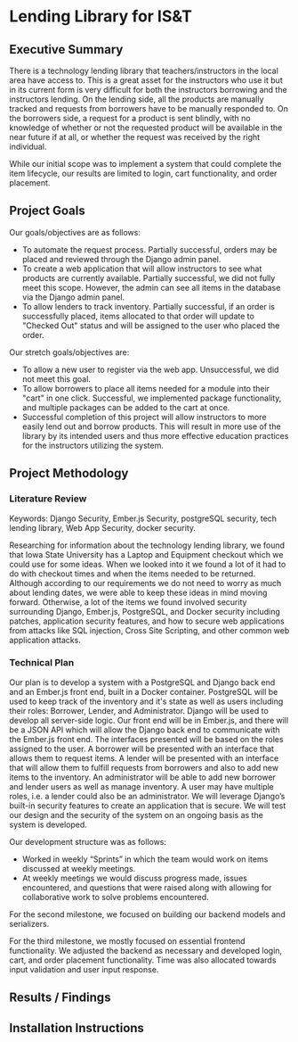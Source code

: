 # Lending Library for IS&T

## Executive Summary
There is a technology lending library that teachers/instructors in the local area have access to. This is a great asset for the instructors who use it but in its current form is very difficult for both the instructors borrowing and the instructors lending. On the lending side, all the products are manually tracked and requests from borrowers have to be manually responded to. On the borrowers side, a request for a product is sent blindly, with no knowledge of whether or not the requested product will be available in the near future if at all, or whether the request was received by the right individual.

While our initial scope was to implement a system that could complete the item lifecycle, our results are limited to login, cart functionality, and order placement.

## Project Goals
Our goals/objectives are as follows:
* To automate the request process. Partially successful, orders may be placed and reviewed through the Django admin panel.
* To create a web application that will allow instructors to see what products are currently available. Partially successful, we did not fully meet this scope. However, the admin can see all items in the database via the Django admin panel.
* To allow lenders to track inventory. Partially successful, if an order is successfully placed, items allocated to that order will update to "Checked Out" status and will be assigned to the user who placed the order.

Our stretch goals/objectives are:
* To allow a new user to register via the web app. Unsuccessful, we did not meet this goal.
* To allow borrowers to place all items needed for a module into their "cart" in one click. Successful, we implemented package functionality, and multiple packages can be added to the cart at once.
* Successful completion of this project will allow instructors to more easily lend out and borrow products. This will result in more use of the library by its intended users and thus more effective education practices for the instructors utilizing the system.

## Project Methodology
### Literature Review
Keywords: Django Security, Ember.js Security, postgreSQL security, tech lending library, Web App Security, docker security.

Researching for information about the technology lending library, we found that Iowa State University has a Laptop and Equipment checkout which we could use for some ideas. When we looked into it we found a lot of it had to do with checkout times and when the items needed to be returned. Although according to our requirements we do not need to worry as much about lending dates, we were able to keep these ideas in mind moving forward. Otherwise, a lot of the items we found involved security surrounding Django, Ember.js, PostgreSQL, and Docker security including patches, application security features, and how to secure web applications from attacks like SQL injection, Cross Site Scripting, and other common web application attacks.

### Technical Plan
Our plan is to develop a system with a PostgreSQL and Django back end and an Ember.js front end, built in a Docker container. PostgreSQL will be used to keep track of the inventory and it's state as well as users including their roles: Borrower, Lender, and Administrator. Django will be used to develop all server-side logic. Our front end will be in Ember.js, and there will be a JSON API which will allow the Django back end to communicate with the Ember.js front end. The interfaces presented will be based on the roles assigned to the user. A borrower will be presented with an interface that allows them to request items. A lender will be presented with an interface that will allow them to fulfill requests from borrowers and also to add new items to the inventory. An administrator will be able to add new borrower and lender users as well as manage inventory. A user may have multiple roles, i.e. a lender could also be an administrator. We will leverage Django’s built-in security features to create an application that is secure. We will test our design and the security of the system on an ongoing basis as the system is developed.

Our development structure was as follows:
* Worked in weekly “Sprints” in which the team would work on items discussed at weekly meetings.
* At weekly meetings we would discuss progress made, issues encountered, and questions that were raised along with allowing for collaborative work to solve problems encountered.

For the second milestone, we focused on building our backend models and serializers.

For the third milestone, we mostly focused on essential frontend functionality. We adjusted the backend as necessary and developed login, cart, and order placement functionality. Time was also allocated towards input validation and user input response.

## Results / Findings

## Installation Instructions
